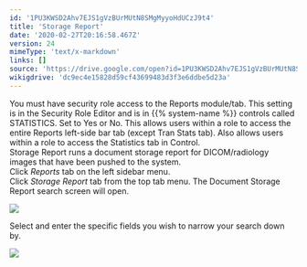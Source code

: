 ```yaml
---
id: '1PU3KWSD2Ahv7EJS1gVzBUrMUtN8SMgMyyoHdUCzJ9t4'
title: 'Storage Report'
date: '2020-02-27T20:16:58.467Z'
version: 24
mimeType: 'text/x-markdown'
links: []
source: 'https://drive.google.com/open?id=1PU3KWSD2Ahv7EJS1gVzBUrMUtN8SMgMyyoHdUCzJ9t4'
wikigdrive: 'dc9ec4e15828d59cf43699483d3f3e6ddbe5d23a'
---
```

You must have security role access to the Reports module/tab. This setting is in the Security Role Editor and is in {{% system-name %}} controls called STATISTICS. Set to Yes or No. This allows users within a role to access the entire Reports left-side bar tab (except Tran Stats tab). Also allows users within a role to access the Statistics tab in Control.  
Storage Report runs a document storage report for DICOM/radiology images that have been pushed to the system.  
Click *Reports* tab on the left sidebar menu.  
Click *Storage Report* tab from the top tab menu.
The Document Storage Report search screen will open.

![](../storage-report.assets/67c421b93789d341678033f716d24949.png)

Select and enter the specific fields you wish to narrow your search down by.

![](../storage-report.assets/756c0759c5fe2705d560720fe2723cae.png)

